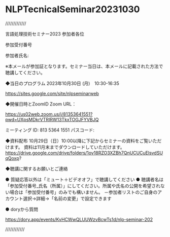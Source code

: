 # NLPTecnicalSeminar20231030
/////////////

言語処理技術セミナー2023
参加者各位

参加受付番号

参加者氏名:

※本メールが参加証となります。セミナー当日は、本メールに記載された方法で聴講してください。

◆当日のプログラム
2023年10月30日 (月)　10:30-16:35

https://sites.google.com/site/nlpseminarweb

◆開催日時とZoomID
Zoom URL：

https://us02web.zoom.us/j/81353641551?pwd=UXpsMDkrVTRIRW13TkxTOGJFYVBJQ

ミーティング ID: 813 5364 1551
パスコード: 

◆資料配布
10月29日（日）10:00以降に下記からセミナーの資料をご覧いただけます。
資料は11月末までダウンロードしていただけます。
https://drive.google.com/drive/folders/1ov18RZO3XZBh7QnUCUCuElsvdSUqQoxp?


◆聴講に関するお願いとご連絡

●       質疑応答以外は「ミュート＋ビデオオフ」で聴講してください
●       聴講者名は「参加受付番号_氏名（所属）」にしてください。所属や氏名の公開を希望されない場合は「参加受付番号」のみでも構いません。
－参加者リストのご自身のアカウント選択→詳細→「名前の変更」で設定できます

● doryから質問

https://dory.app/events/KvHCWwQLUUWzvBcwTs1d/nlp-seminar-202

////////////
